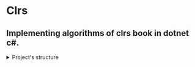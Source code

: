 # Clrs
## Implementing algorithms of clrs book in dotnet c#.

<details><summary>Project's structure</summary>
  <ul>
    <li>
      ![Red text]Clrs-Service<br> A dotnet class library project contaning clrs book's algorihtms.<br>
    </li>
    <li>
      ![Red text]Clrs-Console<br> -> A dotnet console project to test for yourself.<br>
    </li>
    <li>
      ![Red text]Clrs-Test<br> -> A dotnet nunit project to write diffrent tests for the algorithms.<br>
    </li>
 </ul>
</details>
